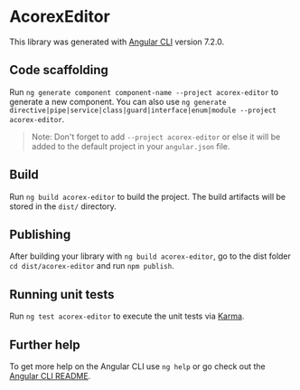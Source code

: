 # AcorexEditor

This library was generated with [Angular CLI](https://github.com/angular/angular-cli) version 7.2.0.

## Code scaffolding

Run `ng generate component component-name --project acorex-editor` to generate a new component. You can also use `ng generate directive|pipe|service|class|guard|interface|enum|module --project acorex-editor`.
> Note: Don't forget to add `--project acorex-editor` or else it will be added to the default project in your `angular.json` file. 

## Build

Run `ng build acorex-editor` to build the project. The build artifacts will be stored in the `dist/` directory.

## Publishing

After building your library with `ng build acorex-editor`, go to the dist folder `cd dist/acorex-editor` and run `npm publish`.

## Running unit tests

Run `ng test acorex-editor` to execute the unit tests via [Karma](https://karma-runner.github.io).

## Further help

To get more help on the Angular CLI use `ng help` or go check out the [Angular CLI README](https://github.com/angular/angular-cli/blob/master/README.md).
